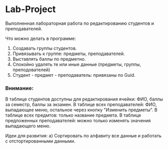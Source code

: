 # Lab-Project
Выполненная лабораторная работа по редактированию студентов и преподавателей.

Что можно делать в программе:
1. Создавать группы студентов.
2. Привязывать к группе: предметы, преподавателей.
3. Выставлять баллы по предметно.
4. Спокойно удалять те или иные данные (предметы, группы, преподователей)
5. Студент - предмет - преподаватель: привязаны по Guid.

### Внимание:
В таблице студентов доступны для редактирования ячейки: ФИО, баллы за семестр, баллы за экзамен.
В таблице всех преподавателей: ФИО, выпадающее меню, остальное через кнопку "Изменить предметы".
В таблице всех предмтов: только название предмета.
В таблице предложенных преподавателей: можно только изменять значения выпадающего меню.

Идеи для развития:
а) Сортировать по алфавиту все данные и работать с отстортированными данными.
